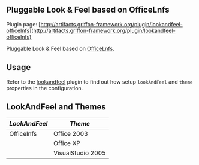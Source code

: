 
Pluggable Look & Feel based on OfficeLnfs
-----------------------------------------

Plugin page: [http://artifacts.griffon-framework.org/plugin/lookandfeel-officelnfs](http://artifacts.griffon-framework.org/plugin/lookandfeel-officelnfs)


Pluggable Look & Feel based on [OfficeLnfs][1].

Usage
-----

Refer to the [lookandfeel][2] plugin to find out how setup `lookAndFeel` and `theme` properties in the configuration.

LookAndFeel and Themes
----------------------
| *LookAndFeel* | *Theme*              |
| ------------- | -------------------- |
| Officelnfs    | Office 2003          |
|               | Office XP            |
|               | VisualStudio 2005    |

[1]: http://officelnfs.sourceforge.net/
[2]: /plugin/lookandfeel

